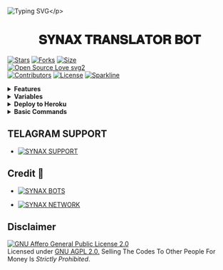 ![Typing SVG](https://readme-typing-svg.herokuapp.com/?lines=𝗧𝗛𝗜𝗦+𝗜𝗦+𝗧𝗥𝗔𝗡𝗦𝗟𝗔𝗧𝗢𝗥+𝗕𝗢𝗧!;𝗖𝗥𝗘𝗔𝗧𝗘𝗗+𝗕𝗬+𝗦𝗬𝗡𝗔𝗫+𝗕𝗢̃𝗧𝗦™;𝗔+𝗣𝗢𝗪𝗘𝗥𝗙𝗨𝗟𝗟+𝗧𝗚+𝗧𝗥𝗔𝗡𝗦𝗟𝗔𝗧𝗢𝗥+𝗕𝗢𝗧!)</p>
<p align="center">

<h1 align="center">
  <b> 𝐒𝐘𝐍𝐀𝐗 𝐓𝐑𝐀𝐍𝐒𝐋𝐀𝐓𝐎𝐑 𝐁𝐎𝐓</b>
</h1>

[![Stars](https://img.shields.io/github/stars/SynaxBots/Translator-Bot?style=flat-square&color=yellow)](https://github.com/SynaxBots/Translator-Bot/stargazers)
[![Forks](https://img.shields.io/github/forks/SynaxBots/Translator-Bot?style=flat-square&color=orange)](https://github.com/SynaxBots/Translator-Bot/fork)
[![Size](https://img.shields.io/github/repo-size/SynaxBots/Translator-Bot?style=flat-square&color=green)](https://github.com/SynaxBots/Translator-Bot)   
[![Open Source Love svg2](https://badges.frapsoft.com/os/v2/open-source.svg?v=103)](https://github.com/SynaxBots/Translator-Bot)   
[![Contributors](https://img.shields.io/github/contributors/SynaxBots/Translator-Bot?style=flat-square&color=green)](https://github.com/SynaxBots/Translator-Bot/graphs/contributors)
[![License](https://img.shields.io/badge/License-AGPL-blue)](https://github.com/SynaxBots/Translator-Bot/blob/main/LICENSE)
[![Sparkline](https://stars.medv.io/SynaxBots/Translator-Bot.svg)](https://stars.medv.io/SynaxBots/Translator-Bot)

<details>
<summary><b>Features</b></summary>

- [x] Translate Any Language
</details>

<details>
<summary><b>Variables</b></summary>
  
### Required Variables
* `BOT_TOKEN`: Create a bot using [@BotFather](https://telegram.dog/BotFather), and get the Telegram API token.
* `API_ID`: Get this value from [telegram.org](https://my.telegram.org/apps)
* `API_HASH`: Get this value from [telegram.org](https://my.telegram.org/apps)
* `BOT_OWNER`: Username or ID of Admin. Separate multiple Admins by space
* `DATABASE_URL`: [mongoDB](https://www.mongodb.com) URI. Get this value from [mongoDB](https://www.mongodb.com).
  
### Optional Variables
* `PICS`: Telegraph links of images to show in start message.( Multiple images can be used seperated by space )
</details>

<details>
<summary><b>Deploy to Heroku</b></summary>

<a href="https://www.youtube.com/@synaxbots"><img src="https://img.shields.io/badge/watch%20Heroku%20Tutorial-red.svg?logo=Youtube"></a>                

[![Deploy](https://www.herokucdn.com/deploy/button.svg)](https://heroku.com/deploy?template=https://github.com/MrMKN/PROFESSOR-BOT)
</details>

<details>
<summary><b>Basic Commands</b></summary>
```
start - check bot alive
settings - get settings 
broadcast - to broadcast a message to all Eva Maria users
```
</details>

## TELAGRAM SUPPORT 

* [![SYNAX SUPPORT](https://img.shields.io/static/v1?label=SYNAX&message=SUPPORT&color=critical)](https://t.me/synaxchatgroup)

## Credit 💞

* [![SYNAX BOTS](https://img.shields.io/static/v1?label=SYNAX&message=BOTS&color=yellow)](https://t.me/synaxbots)

* [![SYNAX NETWORK](https://img.shields.io/static/v1?label=SYNAX&message=NETWORK&color=green)](https://t.me/synaxnetwork)


## Disclaimer
[![GNU Affero General Public License 2.0](https://www.gnu.org/graphics/agplv3-155x51.png)](https://www.gnu.org/licenses/agpl-3.0.en.html#header)    
Licensed under [GNU AGPL 2.0.](https://github.com/SynaxBots/Translator-Bot/blob/main/LICENSE)
Selling The Codes To Other People For Money Is *Strictly Prohibited*.

